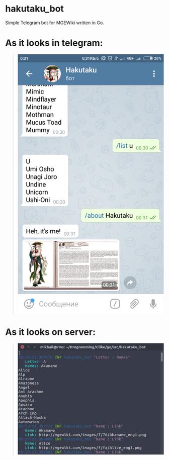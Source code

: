 # hakutaku_bot
Simple Telegram bot for MGEWiki written in Go.

# As it looks in telegram:
> ![screenshot1](screenshots/bot.png)

# As it looks on server:
> ![screenshot2](screenshots/debug.png)

